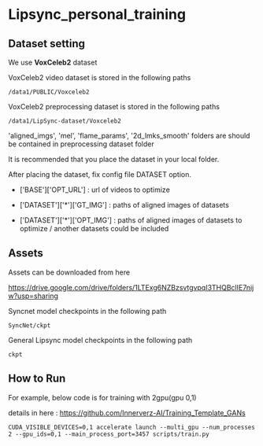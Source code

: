 # Lipsync_personal_training

## Dataset setting
We use **VoxCeleb2** dataset

VoxCeleb2 video dataset is stored in the following paths

    /data1/PUBLIC/Voxceleb2

VoxCeleb2 preprocessing dataset is stored in the following paths

    /data1/LipSync-dataset/Voxceleb2


'aligned_imgs', 'mel', 'flame_params', '2d_lmks_smooth' folders are should be contained in preprocessing dataset folder

It is recommended that you place the dataset in your local folder.


After placing the dataset, fix config file DATASET option.

- ['BASE']['OPT_URL'] : url of videos to optimize

- ['DATASET']['*']['GT_IMG'] : paths of aligned images of datasets

- ['DATASET']['*']['OPT_IMG'] : paths of aligned images of datasets to optimize / another datasets could be included

## Assets
Assets can be downloaded from here

https://drive.google.com/drive/folders/1LTExg6NZBzsvtgvpqI3THQBclIE7nijw?usp=sharing


Syncnet model checkpoints in the following path

    SyncNet/ckpt


General Lipsync model checkpoints in the following path

    ckpt

## How to Run
For example, below code is for training with 2gpu(gpu 0,1)

details in here : https://github.com/Innerverz-AI/Training_Template_GANs

    CUDA_VISIBLE_DEVICES=0,1 accelerate launch --multi_gpu --num_processes 2 --gpu_ids=0,1 --main_process_port=3457 scripts/train.py 

